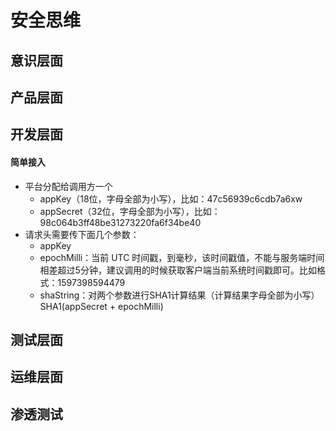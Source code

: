 
# 安全思维



## 意识层面

## 产品层面

## 开发层面

#### 简单接入

- 平台分配给调用方一个
    - appKey（18位，字母全部为小写），比如：47c56939c6cdb7a6xw
    - appSecret（32位，字母全部为小写），比如：98c064b3ff48be31273220fa6f34be40
- 请求头需要传下面几个参数：
    - appKey
    - epochMilli：当前 UTC 时间戳，到毫秒，该时间戳值，不能与服务端时间相差超过5分钟，建议调用的时候获取客户端当前系统时间戳即可。比如格式：1597398594479
    - shaString：对两个参数进行SHA1计算结果（计算结果字母全部为小写） SHA1(appSecret + epochMilli)


## 测试层面

## 运维层面


## 渗透测试

